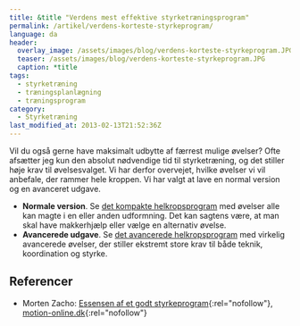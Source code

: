 ```yaml
---
title: &title "Verdens mest effektive styrketræningsprogram"
permalink: /artikel/verdens-korteste-styrkeprogram/
language: da
header:
  overlay_image: /assets/images/blog/verdens-korteste-styrkeprogram.JPG
  teaser: /assets/images/blog/verdens-korteste-styrkeprogram.JPG
  caption: *title
tags:
  - styrketræning
  - træningsplanlægning
  - træningsprogram
category:
  - Styrketræning
last_modified_at: 2013-02-13T21:52:36Z
---
```


Vil du også gerne have maksimalt udbytte af færrest mulige øvelser? Ofte afsætter jeg kun den absolut nødvendige tid til styrketræning, og det stiller høje krav til øvelsesvalget. Vi har derfor overvejet, hvilke øvelser vi vil anbefale, der rammer hele kroppen. Vi har valgt at lave en normal version og en avanceret udgave.

- **Normale version**. Se [det kompakte helkropsprogram](/node/435/) med øvelser alle kan magte i en eller anden udformning. Det kan sagtens være, at man skal have makkerhjælp eller vælge en alternativ øvelse.
- **Avancerede udgave**. Se [det avancerede helkropsprogram](/node/434/) med virkelig avancerede øvelser, der stiller ekstremt store krav til både teknik, koordination og styrke.

## Referencer

- Morten Zacho: [Essensen af et godt styrkeprogram](https://www.motion-online.dk/essensen-godt-styrketraeningsprogram/){:rel="nofollow"}, [motion-online.dk](http://motion-online.dk){:rel="nofollow"}
